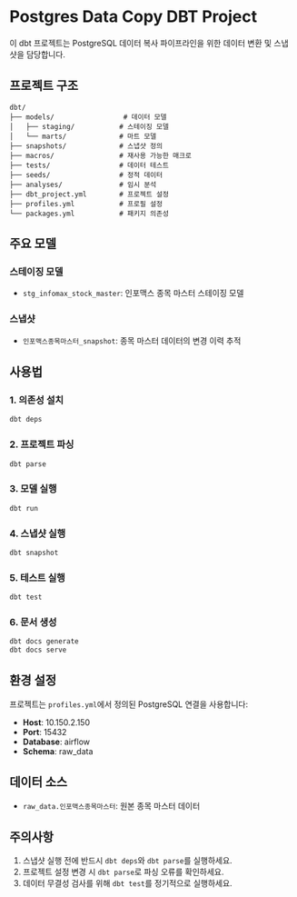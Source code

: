 # Postgres Data Copy DBT Project

이 dbt 프로젝트는 PostgreSQL 데이터 복사 파이프라인을 위한 데이터 변환 및 스냅샷을 담당합니다.

## 프로젝트 구조

```
dbt/
├── models/                 # 데이터 모델
│   ├── staging/           # 스테이징 모델
│   └── marts/             # 마트 모델
├── snapshots/             # 스냅샷 정의
├── macros/                # 재사용 가능한 매크로
├── tests/                 # 데이터 테스트
├── seeds/                 # 정적 데이터
├── analyses/              # 임시 분석
├── dbt_project.yml        # 프로젝트 설정
├── profiles.yml           # 프로필 설정
└── packages.yml           # 패키지 의존성
```

## 주요 모델

### 스테이징 모델
- `stg_infomax_stock_master`: 인포맥스 종목 마스터 스테이징 모델

### 스냅샷
- `인포맥스종목마스터_snapshot`: 종목 마스터 데이터의 변경 이력 추적

## 사용법

### 1. 의존성 설치
```bash
dbt deps
```

### 2. 프로젝트 파싱
```bash
dbt parse
```

### 3. 모델 실행
```bash
dbt run
```

### 4. 스냅샷 실행
```bash
dbt snapshot
```

### 5. 테스트 실행
```bash
dbt test
```

### 6. 문서 생성
```bash
dbt docs generate
dbt docs serve
```

## 환경 설정

프로젝트는 `profiles.yml`에서 정의된 PostgreSQL 연결을 사용합니다:

- **Host**: 10.150.2.150
- **Port**: 15432
- **Database**: airflow
- **Schema**: raw_data

## 데이터 소스

- `raw_data.인포맥스종목마스터`: 원본 종목 마스터 데이터

## 주의사항

1. 스냅샷 실행 전에 반드시 `dbt deps`와 `dbt parse`를 실행하세요.
2. 프로젝트 설정 변경 시 `dbt parse`로 파싱 오류를 확인하세요.
3. 데이터 무결성 검사를 위해 `dbt test`를 정기적으로 실행하세요.

